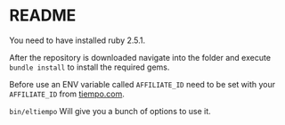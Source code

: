 # README

You need to have installed ruby 2.5.1.

After the repository is downloaded navigate into the folder and execute
`bundle install`
to install the required gems.

Before use an ENV variable called `AFFILIATE_ID` need to be set with your `AFFILIATE_ID` from [tiempo.com](https://www.tiempo.com/api/#/registro).

`bin/eltiempo`
Will give you a bunch of options to use it.
